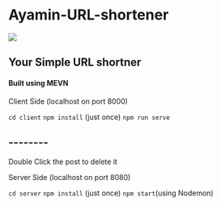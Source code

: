 # Ayamin-URL-shortener

<img src="/client/src/assets/Ayamin.png">

## Your Simple URL shortner

#### Built using MEVN

 Client Side (localhost on port 8000)

`cd client`
`npm install` (just once)
`npm run serve`
## --------

Double Click the post to delete it

 Server Side  (localhost on port 8080)

`cd server`
`npm install` (just once)
`npm start`(using Nodemon)

